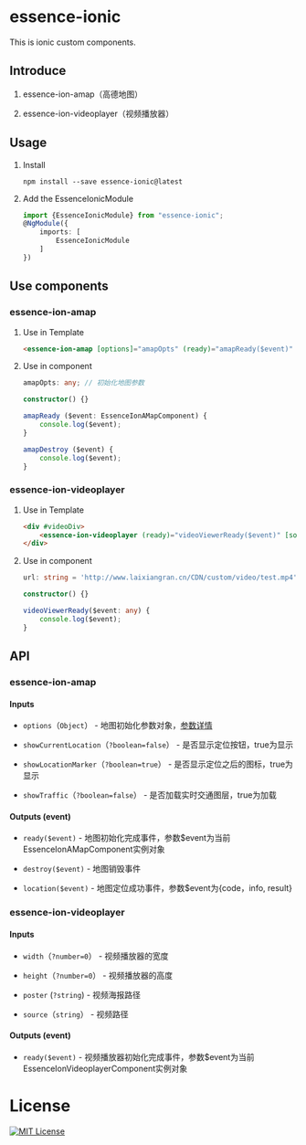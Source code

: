 # essence-ionic

This is ionic custom components.

## Introduce

1. essence-ion-amap（高德地图）

2. essence-ion-videoplayer（视频播放器）

## Usage

1. Install

	```shell
	npm install --save essence-ionic@latest
	```

2. Add the EssenceIonicModule

	```typescript
	import {EssenceIonicModule} from "essence-ionic";
	@NgModule({
	    imports: [
	        EssenceIonicModule
	    ]
	})
	```

## Use components

### essence-ion-amap

1. Use in Template

	```html
	<essence-ion-amap [options]="amapOpts" (ready)="amapReady($event)" (destroy)="amapDestroy($event)"></essence-ion-amap>
	```

2. Use in component

	```typescript
    amapOpts: any; // 初始化地图参数

    constructor() {}

    amapReady ($event: EssenceIonAMapComponent) {
        console.log($event);
    }

    amapDestroy ($event) {
        console.log($event);
    }
	```

### essence-ion-videoplayer

1. Use in Template

	```html
    <div #videoDiv>
        <essence-ion-videoplayer (ready)="videoViewerReady($event)" [source]="url" [width]="videoDiv.offsetWidth"></essence-ion-videoplayer>
    </div>
	```

2. Use in component

	```typescript
	url: string = 'http://www.laixiangran.cn/CDN/custom/video/test.mp4';

    constructor() {}

    videoViewerReady($event: any) {
        console.log($event);
    }
	```

## API

### essence-ion-amap

#### Inputs

- `options`（`Object`） - 地图初始化参数对象，[参数详情](http://lbs.amap.com/api/javascript-api/reference/map)

- `showCurrentLocation`（`?boolean=false`） - 是否显示定位按钮，true为显示

- `showLocationMarker`（`?boolean=true`） - 是否显示定位之后的图标，true为显示

- `showTraffic`（`?boolean=false`） - 是否加载实时交通图层，true为加载

#### Outputs (event)

- `ready($event)` - 地图初始化完成事件，参数$event为当前EssenceIonAMapComponent实例对象

- `destroy($event)` - 地图销毁事件

- `location($event)` - 地图定位成功事件，参数$event为{code，info, result}

### essence-ion-videoplayer

#### Inputs

- `width`（`?number=0`） - 视频播放器的宽度

- `height`（`?number=0`） - 视频播放器的高度

- `poster` (`?string`) - 视频海报路径

- `source`（`string`） - 视频路径

#### Outputs (event)

- `ready($event)` - 视频播放器初始化完成事件，参数$event为当前EssenceIonVideoplayerComponent实例对象

# License

[![MIT License](https://img.shields.io/badge/license-MIT-blue.svg?style=flat)](/LICENSE)





